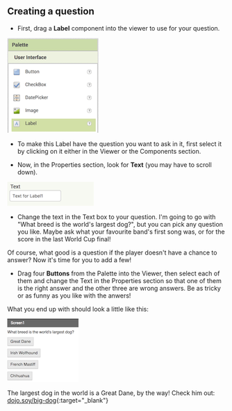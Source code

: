 ## Creating a question

+ First, drag a **Label** component into the viewer to use for your question. 

![The label component in the Palette](images/Label.png)

+ To make this Label have the question you want to ask in it, first select it by clicking on it either in the Viewer or the Components section. 

+ Now, in the Properties section, look for **Text** (you may have to scroll down). 

![The Text property](images/Properties-text.png)  
  
+ Change the text in the Text box to your question. I'm going to go with "What breed is the world's largest dog?", but you can pick any question you like. Maybe ask what your favourite band's first song was, or for the score in the last World Cup final!

Of course, what good is a question if the player doesn't have a chance to answer? Now it's time for you to add a few! 

+ Drag four **Buttons** from the Palette into the Viewer, then select each of them and change the Text in the Properties section so that one of them is the right answer and the other three are wrong answers. Be as tricky or as funny as you like with the anwers!

What you end up with should look a little like this: 

![The app screen with a question and four buttons for answers](images/qn1.png)

The largest dog in the world is a Great Dane, by the way! Check him out: [dojo.soy/big-dog](http://dojo.soy/big-dog){:target="_blank"}
